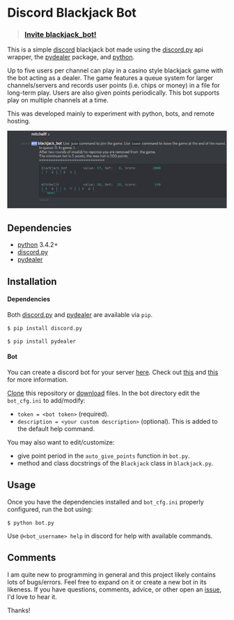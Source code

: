 # Discord Blackjack Bot

> ### [Invite blackjack_bot!](https://discordapp.com/oauth2/authorize?client_id=355590976686784514&scope=bot&permissions=0)

This is a simple [discord](https://discordapp.com/) blackjack bot made using the [discord.py](https://github.com/Rapptz/discord.py) api wrapper, the [pydealer](https://github.com/Trebek/pydealer) package, and [python](https://www.python.org/).

Up to five users per channel can play in a casino style blackjack game with the bot acting as a dealer. The game features a queue system for larger channels/servers and records user points (i.e. chips or money) in a file for long-term play. Users are also given points periodically. This bot supports play on multiple channels at a time.

This was developed mainly to experiment with python, bots, and remote hosting.

![](/sample_play.png "Example of bot interface.")

## Dependencies

* [python](https://www.python.org/) 3.4.2+
* [discord.py](https://github.com/Rapptz/discord.py)
* [pydealer](https://github.com/Trebek/pydealer)

## Installation

#### Dependencies

Both [discord.py](https://github.com/Rapptz/discord.py) and [pydealer](https://github.com/Trebek/pydealer) are available via `pip`.

```
$ pip install discord.py
```

```
$ pip install pydealer
```

#### Bot

You can create a discord bot for your server [here](https://discordapp.com/developers/applications/me#top). Check out [this](https://discordapp.com/developers/docs/intro) and [this](https://github.com/reactiflux/discord-irc/wiki/Creating-a-discord-bot-&-getting-a-token) for more information.

[Clone](https://github.com/mitchellf/discord-blackjack-bot.git) this repository or [download](https://github.com/mitchellf/discord-blackjack-bot/archive/master.zip) files.
In the bot directory edit the `bot_cfg.ini` to add/modify:
* ```token = <bot token>``` (required).
* ```description = <your custom description>``` (optional).
This is added to the default help command.

You may also want to edit/customize:
* give point period in the `auto_give_points` function in `bot.py`.
* method and class docstrings of the `Blackjack` class in `blackjack.py`.

## Usage

Once you have the dependencies installed and `bot_cfg.ini` properly configured, run the bot using:
```
$ python bot.py
```
Use `@<bot_username> help` in discord for help with available commands.

## Comments

I am quite new to programming in general and this project likely contains lots of bugs/errors. Feel free to expand on it or create a new bot in its likeness. If you have questions, comments, advice, or other open an [issue](https://github.com/mitchellf/discord-blackjack-bot/issues/new), I'd love to hear it.

Thanks!
